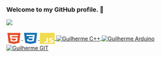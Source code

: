 ### Welcome to my GitHub profile. 👋
 <div>
  <a href="https://github.com/guilhermeollopes">
  <!-- <img height="180em" src="https://github-readme-stats.vercel.app/api?username=guilhermeollopes&show_icons=true&theme=radical&include_all_commits=true&count_private=true"/> -->
  <img height="180em" src="https://github-readme-stats.vercel.app/api/top-langs/?username=guilhermeollopes&layout=compact&langs_count=7&theme=radical"/>
</div>

<div style="display: inline_block"><br>
    <img align="center" alt="Guilherme HTML" height="30" width="40" src="https://raw.githubusercontent.com/devicons/devicon/master/icons/html5/html5-plain.svg">
    <img align="center" alt="Guilherme CSS" height="30" width="40" src="https://raw.githubusercontent.com/devicons/devicon/master/icons/css3/css3-plain.svg">
    <img align="center" alt="Guilherme JS" height="30" width="40" src="https://raw.githubusercontent.com/devicons/devicon/master/icons/javascript/javascript-plain.svg">
    <img align="center" alt="Guilherme C++" height="30" width="40" src="https://cdn.jsdelivr.net/gh/devicons/devicon/icons/cplusplus/cplusplus-plain.svg">
    <img align="center" alt="Guilherme Arduino" height="30" width="40" src="https://cdn.jsdelivr.net/gh/devicons/devicon/icons/arduino/arduino-original.svg">
    <img align="center" alt="Guilherme GIT" height="30" width="40" src="https://cdn.jsdelivr.net/gh/devicons/devicon/icons/git/git-plain.svg">
  
</div>
